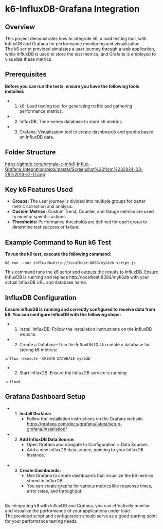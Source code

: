 # k6-InfluxDB-Grafana Integration

## Overview

This project demonstrates how to integrate k6, a load testing tool, with InfluxDB and Grafana for performance monitoring and visualization.<br> 
The k6 script provided simulates a user journey through a web application, while InfluxDB is used to store the test metrics, and Grafana is employed to visualize these metrics.


## Prerequisites
**Before you can run the tests, ensure you have the following tools installed:**

* 1. k6: Load testing tool for generating traffic and gathering performance metrics.
* 2. InfluxDB: Time-series database to store k6 metrics.
* 3. Grafana: Visualization tool to create dashboards and graphs based on InfluxDB data.
 
## Folder Structure

https://github.com/nirmala-c-m/k6-Influx-Grafana_Integration/blob/master/Screenshot%20from%202024-08-28%2016-31-17.png
 
## Key k6 Features Used
* **Groups:** The user journey is divided into multiple groups for better metric collection and analysis.
* **Custom Metrics:** Custom Trend, Counter, and Gauge metrics are used to monitor specific actions.
* **Thresholds:** Performance thresholds are defined for each group to determine test success or failure.

## Example Command to Run k6 Test
**To run the k6 test, execute the following command:**
```
k6 run --out influxdb=http://localhost:8086/myk6db script.js
```
This command runs the k6 script and outputs the results to InfluxDB.
Ensure InfluxDB is running and replace http://localhost:8086/myk6db with your actual InfluxDB URL and database name.

## InfluxDB Configuration
**Ensure InfluxDB is running and correctly configured to receive data from k6. You can configure InfluxDB with the following steps:**

* 1. Install InfluxDB: Follow the installation instructions on the InfluxDB website.

* 2. Create a Database: Use the InfluxDB CLI to create a database for storing k6 metrics:
```
influx -execute 'CREATE DATABASE myk6db'
```

* 2. Start InfluxDB: Ensure the InfluxDB service is running:
```
influxd

```

## Grafana Dashboard Setup
* 1. **Install Grafana:**
     * Follow the installation instructions on the Grafana website.<br>
     https://grafana.com/docs/grafana/latest/setup-grafana/installation/
       <br>

       
* 2. **Add InfluxDB Data Source:**
     * Open Grafana and navigate to Configuration > Data Sources.
     * Add a new InfluxDB data source, pointing to your InfluxDB instance.
      <br>

      
* 3. **Create Dashboards:**
     * Use Grafana to create dashboards that visualize the k6 metrics stored in InfluxDB.
     * You can create graphs for various metrics like response times, error rates, and throughput.
<br>
By integrating k6 with InfluxDB and Grafana, you can effectively monitor and visualize the performance of your applications under load.<br>
The provided script and configuration should serve as a good starting point for your performance testing needs.
